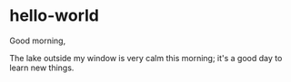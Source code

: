 # hello-world

Good morning,

The lake outside my window is very calm this morning; it's a good day to learn new things.

